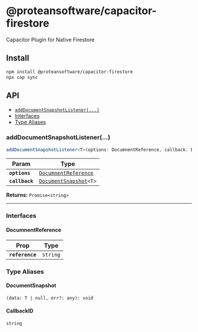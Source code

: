 # @proteansoftware/capacitor-firestore

Capacitor Plugin for Native Firestore

## Install

```bash
npm install @proteansoftware/capacitor-firestore
npx cap sync
```

## API

<docgen-index>

* [`addDocumentSnapshotListener(...)`](#adddocumentsnapshotlistener)
* [Interfaces](#interfaces)
* [Type Aliases](#type-aliases)

</docgen-index>

<docgen-api>
<!--Update the source file JSDoc comments and rerun docgen to update the docs below-->

### addDocumentSnapshotListener(...)

```typescript
addDocumentSnapshotListener<T>(options: DocumnentReference, callback: DocumentSnapshot<T>) => Promise<CallbackID>
```

| Param          | Type                                                                   |
| -------------- | ---------------------------------------------------------------------- |
| **`options`**  | <code><a href="#documnentreference">DocumnentReference</a></code>      |
| **`callback`** | <code><a href="#documentsnapshot">DocumentSnapshot</a>&lt;T&gt;</code> |

**Returns:** <code>Promise&lt;string&gt;</code>

--------------------


### Interfaces


#### DocumnentReference

| Prop            | Type                |
| --------------- | ------------------- |
| **`reference`** | <code>string</code> |


### Type Aliases


#### DocumentSnapshot

<code>(data: T | null, err?: any): void</code>


#### CallbackID

<code>string</code>

</docgen-api>
